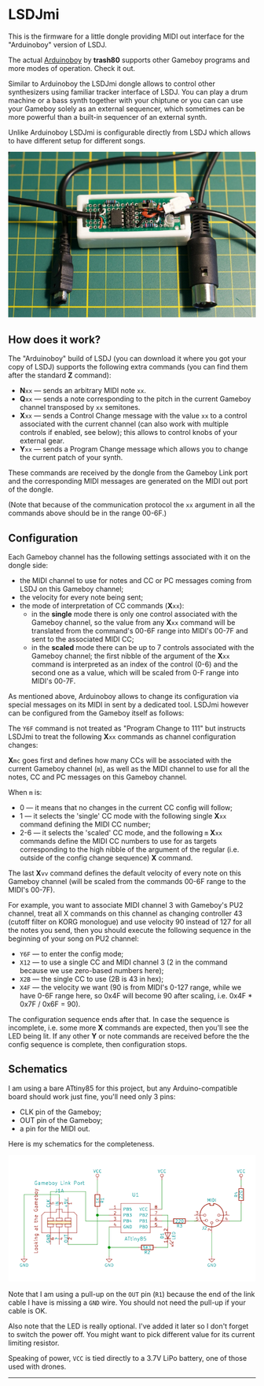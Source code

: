 # LSDJmi

This is the firmware for a little dongle providing MIDI out interface for the "Arduinoboy" version of LSDJ.

The actual [Arduinoboy](https://github.com/trash80/Arduinoboy) by **trash80** supports other Gameboy programs and more modes of operation. Check it out.

Similar to Arduinoboy the LSDJmi dongle allows to control other synthesizers using familiar tracker interface of LSDJ. You can play a drum machine or a bass synth together with your chiptune or you can can use your Gameboy solely as an external sequencer, which sometimes can be more powerful than a built-in sequencer of an external synth.

Unlike Arduinoboy LSDJmi is configurable directly from LSDJ which allows to have different setup for different songs. 

![Overview Image](./overview.jpg)

## How does it work?

The "Arduinoboy" build of LSDJ (you can download it where you got your copy of LSDJ) supports the following extra commands (you can find them after the standard **Z** command):

 - **N**`xx` — sends an arbitrary MIDI note `xx`.
 - **Q**`xx` — sends a note corresponding to the pitch in the current Gameboy channel transposed by `xx` semitones.
 - **X**`xx` — sends a Control Change message with the value `xx` to a control associated with the current channel (can also work with multiple controls if enabled, see below); this allows to control knobs of your external gear. 
 - **Y**`xx` — sends a Program Change message which allows you to change the current patch of your synth.

These commands are received by the dongle from the Gameboy Link port and the corresponding MIDI messages are generated on the MIDI out port of the dongle.

(Note that because of the communication protocol the `xx` argument in all the commands above should be in the range 00-6F.)

## Configuration

Each Gameboy channel has the following settings associated with it on the dongle side:

 - the MIDI channel to use for notes and CC or PC messages coming from LSDJ on this Gameboy channel;
 - the velocity for every note being sent;
 - the mode of interpretation of CC commands (**X**`xx`):
   - in the **single** mode there is only one control associated with the Gameboy channel, so the value from any **X**`xx` command will be translated from the command's 00-6F range into MIDI's 00-7F and sent to the associated MIDI CC;
   - in the **scaled** mode there can be up to 7 controls associated with the Gameboy channel; the first nibble of the argument of the **X**`xx` command is interpreted as an index of the control (0-6) and the second one as a value, which will be scaled from 0-F range into MIDI's 00-7F.

As mentioned above, Arduinoboy allows to change its configuration via special messages on its MIDI in sent by a dedicated tool. LSDJmi however can be configured from the Gameboy itself as follows:

The `Y6F` command is not treated as "Program Change to 111" but instructs LSDJmi to treat the following **X**`xx` commands as channel configuration changes:

**X**`mc` goes first and defines how many CCs will be associated with the current Gameboy channel (`m`), as well as the MIDI channel to use for all the notes, CC and PC messages on this Gameboy channel. 
 
When `m` is:

- 0 — it means that no changes in the current CC config will follow;
- 1 — it selects the 'single' CC mode with the following single **X**`xx` command defining the MIDI CC number;
- 2-6 — it selects the 'scaled' CC mode, and the following `m` **X**`xx` commands define the MIDI CC numbers to use for as targets corresponding to the high nibble of the argument of the regular (i.e. outside of the config change sequence) **X** command.

The last **X**`vv` command defines the default velocity of every note on this Gameboy channel (will be scaled from the commands 00-6F range to the MIDI's 00-7F).

For example, you want to associate MIDI channel 3 with Gameboy's PU2 channel, treat all X commands on this channel as changing controller 43 (cutoff filter on KORG monologue) and use velocity 90 instead of 127 for all the notes you send, then you should execute the following sequence in the beginning of your song on PU2 channel:

- `Y6F` — to enter the config mode;
- `X12` — to use a single CC and MIDI channel 3 (2 in the command because we use zero-based numbers here);
- `X2B` — the single CC to use (2B is 43 in hex);
- `X4F` — the velocity we want (90 is from MIDI's 0-127 range, while we have 0-6F range here, so 0x4F will become 90 after scaling, i.e. 0x4F * 0x7F / 0x6F = 90).

The configuration sequence ends after that. In case the sequence is incomplete, i.e. some more **X** commands are expected, then you'll see the LED being lit. If any other **Y** or note commands are received before the the config sequence is complete, then configuration stops.

## Schematics

I am using a bare ATtiny85 for this project, but any Arduino-compatible board should work just fine, you'll need only 3 pins:

 - CLK pin of the Gameboy;
 - OUT pin of the Gameboy;
 - a pin for the MIDI out.

Here is my schematics for the completeness. 

![Schematics](./schematics.png)

Note that I am using a pull-up on the `OUT` pin (`R1`) because the end of the link cable I have is missing a `GND` wire. You should not need the pull-up if your cable is OK.

Also note that the LED is really optional. I've added it later so I don't forget to switch the power off. You might want to pick different value for its current limiting resistor.

Speaking of power, `VCC` is tied directly to a 3.7V LiPo battery, one of those used with drones.

---
